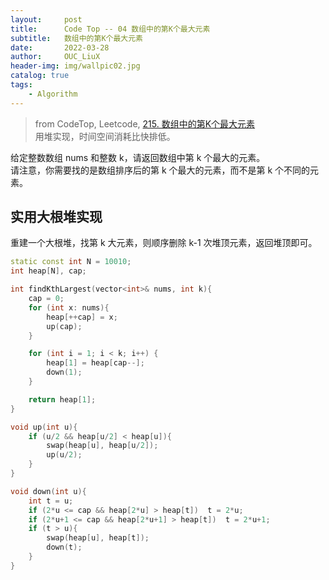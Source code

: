 ```yaml
---
layout:     post
title:      Code Top -- 04 数组中的第K个最大元素
subtitle:   数组中的第K个最大元素    
date:       2022-03-28
author:     OUC_LiuX
header-img: img/wallpic02.jpg
catalog: true
tags:
    - Algorithm      
--- 
```


> from CodeTop, Leetcode, [215. 数组中的第K个最大元素](https://leetcode-cn.com/problems/kth-largest-element-in-an-array//)                       
> 用堆实现，时间空间消耗比快排低。          

给定整数数组 nums 和整数 k，请返回数组中第 k 个最大的元素。           
请注意，你需要找的是数组排序后的第 k 个最大的元素，而不是第 k 个不同的元素。       
 
## 实用大根堆实现                             
重建一个大根堆，找第 k 大元素，则顺序删除 k-1 次堆顶元素，返回堆顶即可。        

```c++
static const int N = 10010;
int heap[N], cap;

int findKthLargest(vector<int>& nums, int k){
    cap = 0;
    for (int x: nums){
        heap[++cap] = x;
        up(cap);
    }

    for (int i = 1; i < k; i++) {
        heap[1] = heap[cap--];
        down(1);
    }

    return heap[1];
}

void up(int u){
    if (u/2 && heap[u/2] < heap[u]){
        swap(heap[u], heap[u/2]);
        up(u/2);
    }
}

void down(int u){
    int t = u;
    if (2*u <= cap && heap[2*u] > heap[t])  t = 2*u;
    if (2*u+1 <= cap && heap[2*u+1] > heap[t])  t = 2*u+1;
    if (t > u){
        swap(heap[u], heap[t]);
        down(t);
    }
}
```